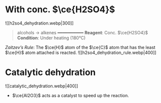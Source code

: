 # With conc. $\ce{H2SO4}$
![[h2so4_dehydration.webp|300]]

> alcohols → alkenes
> ━━━━━━━━━━
> **Reagent**: Conc. $\ce{H2SO4}$
> **Condition**: Under heating (180°C)

*Zaitzev’s Rule*:
The $\ce{H}$ atom of the $\ce{C}$ atom that has the least $\ce{H}$ atom attached is reacted.
![[h2so4_dehydration_rule.webp|400]]

# Catalytic dehydration
![[catalytic_dehydration.webp|400]]
- $\ce{Al2O3}$ acts as a catalyst to speed up the reaction.
